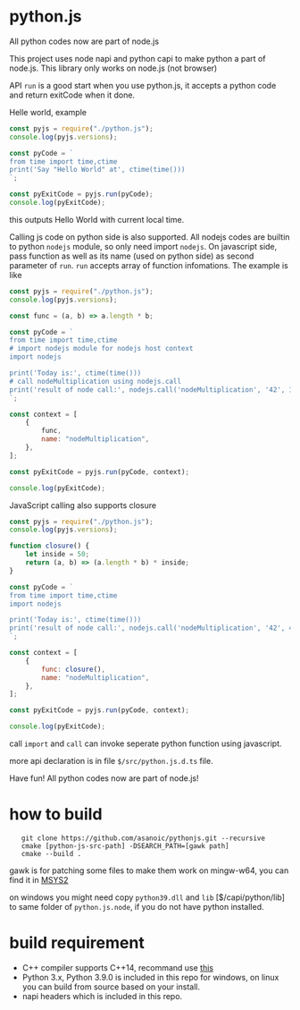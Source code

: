 python.js
=========

All python codes now are part of node.js

This project uses node napi and python capi to make python a part of node.js. This library only works on node.js (not browser)

API `run` is a good start when you use python.js, it accepts a python code and return exitCode when it done.

Helle world, example

```JavaScript
const pyjs = require("./python.js");
console.log(pyjs.versions);

const pyCode = `
from time import time,ctime
print('Say "Hello World" at', ctime(time()))
`;

const pyExitCode = pyjs.run(pyCode);
console.log(pyExitCode);
```

this outputs Hello World with current local time.

Calling js code on python side is also supported. All nodejs codes are builtin to python `nodejs` module, so only need import `nodejs`. On javascript side, pass function as well as its name (used on python side) as second parameter of `run`. `run` accepts array of function infomations. The example is like

```JavaScript
const pyjs = require("./python.js");
console.log(pyjs.versions);

const func = (a, b) => a.length * b;

const pyCode = `
from time import time,ctime
# import nodejs module for nodejs host context
import nodejs

print('Today is:', ctime(time()))
# call nodeMultiplication using nodejs.call
print('result of node call:', nodejs.call('nodeMultiplication', '42', 100))
`;

const context = [
    {
        func,
        name: "nodeMultiplication",
    },
];

const pyExitCode = pyjs.run(pyCode, context);

console.log(pyExitCode);
```

JavaScript calling also supports closure

```JavaScript
const pyjs = require("./python.js");
console.log(pyjs.versions);

function closure() {
    let inside = 50;
    return (a, b) => (a.length * b) * inside;
}

const pyCode = `
from time import time,ctime
import nodejs

print('Today is:', ctime(time()))
print('result of node call:', nodejs.call('nodeMultiplication', '42', 42))
`;

const context = [
    {
        func: closure(),
        name: "nodeMultiplication",
    },
];

const pyExitCode = pyjs.run(pyCode, context);

console.log(pyExitCode);
```

call `import` and `call` can invoke seperate python function using javascript.

more api declaration is in file `$/src/python.js.d.ts` file. 

Have fun! All python codes now are part of node.js!


how to build
============

```
   git clone https://github.com/asanoic/pythonjs.git --recursive
   cmake [python-js-src-path] -DSEARCH_PATH=[gawk path]
   cmake --build .
```
gawk is for patching some files to make them work on mingw-w64, you can find it in [MSYS2](https://www.msys2.org/)

on windows you might need copy `python39.dll` and `lib` [$/capi/python/lib] to same folder of `python.js.node`, if you do not have python installed.

build requirement
===========
- C++ compiler supports C++14, recommand use [this](https://github.com/asanoic/asanoic-mingw64-build/releases)
- Python 3.x, Python 3.9.0 is included in this repo for windows, on linux you can build from source based on your install.
- napi headers which is included in this repo.

